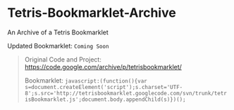 # Tetris-Bookmarklet-Archive
An Archive of a Tetris Bookmarklet

Updated Bookmarklet: ```Coming Soon```

> Original Code and Project: https://code.google.com/archive/p/tetrisbookmarklet/
> 
> Bookmarklet: ```javascript:(function(){var s=document.createElement('script');s.charset='UTF-8';s.src='http://tetrisbookmarklet.googlecode.com/svn/trunk/tetrisBookmarklet.js';document.body.appendChild(s)})();```
